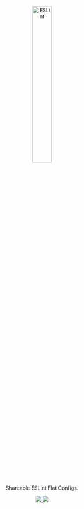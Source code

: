 <br>

<p align="center">
  <a href="https://eslint.org/">
    <img src="https://api.iconify.design/logos:eslint.svg" alt="ESLint" align="center" width="33%" height="33%" />
  </a>
</p>

<p align="center">Shareable ESLint Flat Configs.</p>

<p align="center">
  <a href="https://github.com/usings/eslint-preset">
    <img src="https://img.shields.io/npm/v/eslint-presets?style=flat&color=444&label=version">
  </a>
  <a href="https://github.com/usings">
    <img disabled src="https://img.shields.io/badge/enjoy%20!-8080EB?style=flat">
  </a>
</p>

<br>

